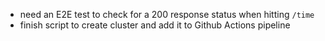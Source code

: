 - need an E2E test to check for a 200 response status when hitting `/time`
- finish script to create cluster and add it to Github Actions pipeline
